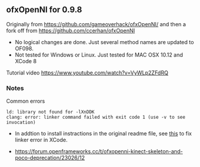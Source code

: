 ## ofxOpenNI for 0.9.8
Originally from https://github.com/gameoverhack/ofxOpenNI/
and then a fork off from https://github.com/ccerhan/ofxOpenNI
* No logical changes are done. Just several method names are updated to OF098.
* Not tested for Windows or Linux. Just tested for MAC OSX 10.12 and XCode 8


Tutorial video https://www.youtube.com/watch?v=VyWLp2ZFdRQ


### Notes 
Common errors
```
ld: library not found for -lXnDDK
clang: error: linker command failed with exit code 1 (use -v to see invocation)
```
* In addtion to install instractions in the original readme file, see [this](http://stackoverflow.com/questions/33681299/apple-mach-o-linker-id-error-for-openframeworks/34559001#34559001) to fix linker error in XCode.

* https://forum.openframeworks.cc/t/ofxopenni-kinect-skeleton-and-poco-deprecation/23026/12